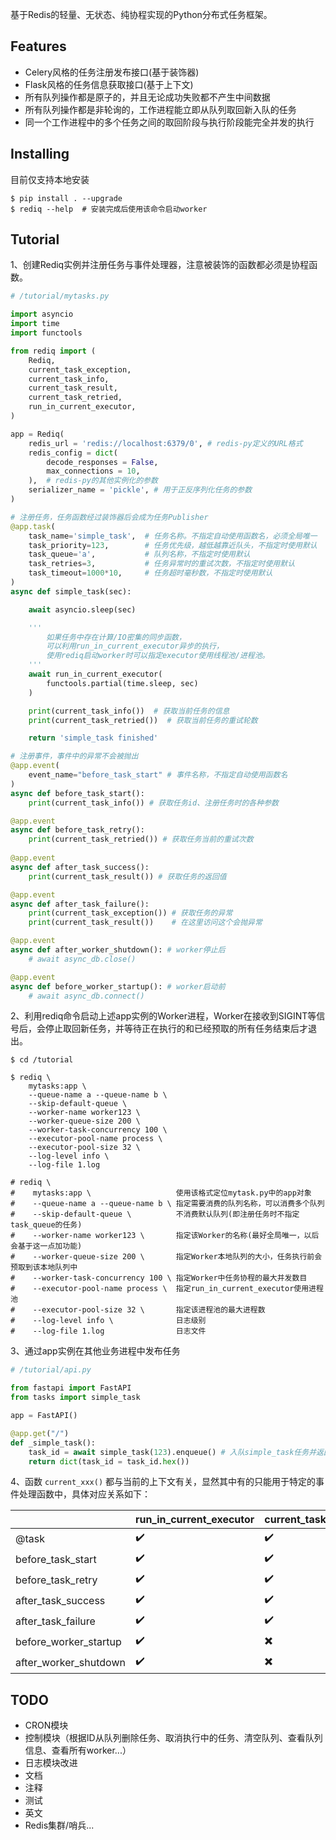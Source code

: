 基于Redis的轻量、无状态、纯协程实现的Python分布式任务框架。

## Features
- Celery风格的任务注册发布接口(基于装饰器)
- Flask风格的任务信息获取接口(基于上下文)
- 所有队列操作都是原子的，并且无论成功失败都不产生中间数据
- 所有队列操作都是非轮询的，工作进程能立即从队列取回新入队的任务
- 同一个工作进程中的多个任务之间的取回阶段与执行阶段能完全并发的执行

## Installing
目前仅支持本地安装
```shell
$ pip install . --upgrade
$ rediq --help  # 安装完成后使用该命令启动worker
```

## Tutorial
1、创建Rediq实例并注册任务与事件处理器，注意被装饰的函数都必须是协程函数。
```python
# /tutorial/mytasks.py

import asyncio
import time
import functools

from rediq import (
    Rediq,
    current_task_exception,
    current_task_info,
    current_task_result,
    current_task_retried,
    run_in_current_executor,
)

app = Rediq(
    redis_url = 'redis://localhost:6379/0', # redis-py定义的URL格式
    redis_config = dict(
        decode_responses = False,
        max_connections = 10,
    ),  # redis-py的其他实例化的参数
    serializer_name = 'pickle', # 用于正反序列化任务的参数
)

# 注册任务，任务函数经过装饰器后会成为任务Publisher
@app.task(
    task_name='simple_task',  # 任务名称。不指定自动使用函数名，必须全局唯一
    task_priority=123,        # 任务优先级，越低越靠近队头，不指定时使用默认
    task_queue='a',           # 队列名称，不指定时使用默认
    task_retries=3,           # 任务异常时的重试次数，不指定时使用默认
    task_timeout=1000*10,     # 任务超时毫秒数，不指定时使用默认
)
async def simple_task(sec):

    await asyncio.sleep(sec)

    '''
        如果任务中存在计算/IO密集的同步函数，
        可以利用run_in_current_executor异步的执行，
        使用rediq启动worker时可以指定executor使用线程池/进程池。
    '''
    await run_in_current_executor(
        functools.partial(time.sleep, sec)
    )

    print(current_task_info())  # 获取当前任务的信息
    print(current_task_retried())  # 获取当前任务的重试轮数

    return 'simple_task finished'

# 注册事件，事件中的异常不会被抛出
@app.event(
    event_name="before_task_start" # 事件名称，不指定自动使用函数名
)
async def before_task_start():
    print(current_task_info()) # 获取任务id、注册任务时的各种参数

@app.event
async def before_task_retry():
    print(current_task_retried()) # 获取任务当前的重试次数
    
@app.event
async def after_task_success():
    print(current_task_result()) # 获取任务的返回值

@app.event
async def after_task_failure():
    print(current_task_exception()) # 获取任务的异常
    print(current_task_result())    # 在这里访问这个会抛异常

@app.event
async def after_worker_shutdown(): # worker停止后
    # await async_db.close()

@app.event
async def before_worker_startup(): # worker启动前
    # await async_db.connect()
```
2、利用rediq命令启动上述app实例的Worker进程，Worker在接收到SIGINT等信号后，会停止取回新任务，并等待正在执行的和已经预取的所有任务结束后才退出。
```shell
$ cd /tutorial

$ rediq \
    mytasks:app \
    --queue-name a --queue-name b \
    --skip-default-queue \
    --worker-name worker123 \
    --worker-queue-size 200 \
    --worker-task-concurrency 100 \
    --executor-pool-name process \
    --executor-pool-size 32 \
    --log-level info \
    --log-file 1.log

# rediq \
#    mytasks:app \                   使用该格式定位mytask.py中的app对象 
#    --queue-name a --queue-name b \ 指定需要消费的队列名称，可以消费多个队列
#    --skip-default-queue \          不消费默认队列(即注册任务时不指定task_queue的任务)
#    --worker-name worker123 \       指定该Worker的名称(最好全局唯一，以后会基于这一点加功能)
#    --worker-queue-size 200 \       指定Worker本地队列的大小，任务执行前会预取到该本地队列中
#    --worker-task-concurrency 100 \ 指定Worker中任务协程的最大并发数目
#    --executor-pool-name process \  指定run_in_current_executor使用进程池
#    --executor-pool-size 32 \       指定该进程池的最大进程数
#    --log-level info \              日志级别
#    --log-file 1.log                日志文件
```
3、通过app实例在其他业务进程中发布任务
```python
# /tutorial/api.py

from fastapi import FastAPI
from tasks import simple_task

app = FastAPI()

@app.get("/")
def _simple_task():
    task_id = await simple_task(123).enqueue() # 入队simple_task任务并返回任务ID
    return dict(task_id = task_id.hex())
```

4、函数 <code>current_xxx()</code> 都与当前的上下文有关，显然其中有的只能用于特定的事件处理函数中，具体对应关系如下：

| | run_in_current_executor | current_task_info | current_task_groups | current_task_retried | current_task_result | current_task_exception |
|-------|-------|-------|-------|-------|-------|-------|
| @task | :heavy_check_mark: | :heavy_check_mark: | :heavy_check_mark: |:heavy_check_mark: | :heavy_multiplication_x: | :heavy_multiplication_x: |
| before_task_start | :heavy_check_mark: | :heavy_check_mark: |:heavy_check_mark: |:heavy_check_mark: | :heavy_multiplication_x: | :heavy_multiplication_x: |
| before_task_retry | :heavy_check_mark: | :heavy_check_mark: |:heavy_check_mark: | :heavy_check_mark: | :heavy_multiplication_x: | :heavy_multiplication_x: |
| after_task_success | :heavy_check_mark: | :heavy_check_mark: |:heavy_check_mark: | :heavy_check_mark: | :heavy_check_mark: | :heavy_multiplication_x: |
| after_task_failure | :heavy_check_mark: | :heavy_check_mark: |:heavy_check_mark: | :heavy_check_mark: | :heavy_multiplication_x: | :heavy_check_mark: |
| before_worker_startup | :heavy_check_mark: | :heavy_multiplication_x: | :heavy_multiplication_x: | :heavy_multiplication_x: | :heavy_multiplication_x: | :heavy_multiplication_x: |
| after_worker_shutdown | :heavy_check_mark: | :heavy_multiplication_x: | :heavy_multiplication_x: | :heavy_multiplication_x: | :heavy_multiplication_x: | :heavy_multiplication_x: |

## TODO
- CRON模块
- 控制模块（根据ID从队列删除任务、取消执行中的任务、清空队列、查看队列信息、查看所有worker...）
- 日志模块改进
- 文档
- 注释
- 测试
- 英文
- Redis集群/哨兵...